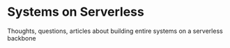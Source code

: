 # Systems on Serverless
Thoughts, questions, articles about building entire systems on a serverless backbone
